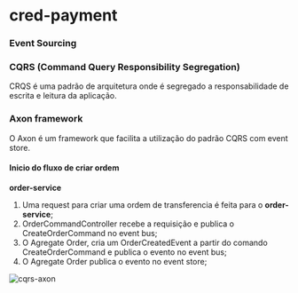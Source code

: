 # cred-payment


### Event Sourcing



### CQRS (Command Query Responsibility Segregation)

CRQS é uma padrão de arquitetura onde é segregado a responsabilidade de escrita e leitura da aplicação. 


### Axon framework
O Axon é um framework que facilita a utilização do padrão CQRS com event store.

#### Inicio do fluxo de criar ordem

**order-service**
1. Uma request para criar uma ordem de transferencia é feita para o **order-service**;
2. OrderCommandController recebe a requisição e publica o CreateOrderCommand no event bus;
3. O Agregate Order, cria um OrderCreatedEvent a partir do comando CreateOrderCommand e publica o evento no event bus;
4. O Agregate Order publica o evento no event store;

![cqrs-axon](https://user-images.githubusercontent.com/13988994/129987745-0515f4e6-573a-4294-a461-ad0462001ab2.png)




